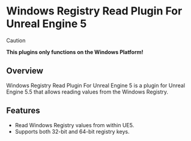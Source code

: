 # Windows Registry Read Plugin For Unreal Engine 5

> [!CAUTION]
> **This plugins only functions on the Windows Platform!**

## Overview
Windows Registry Read Plugin For Unreal Engine 5 is a plugin for Unreal Engine 5.5 that allows reading values from the Windows Registry.

## Features
- Read Windows Registry values from within UE5.
- Supports both 32-bit and 64-bit registry keys.
